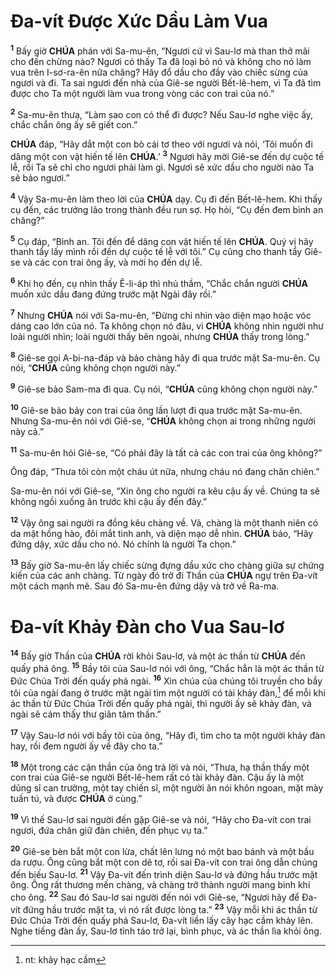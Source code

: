 # Đa-vít Được Xức Dầu Làm Vua
<sup><b>1</b></sup> Bấy giờ **CHÚA** phán với Sa-mu-ên, “Ngươi cứ vì Sau-lơ mà than thở mãi cho đến chừng nào? Ngươi có thấy Ta đã loại bỏ nó và không cho nó làm vua trên I-sơ-ra-ên nữa chăng? Hãy đổ dầu cho đầy vào chiếc sừng của ngươi và đi. Ta sai ngươi đến nhà của Giê-se người Bết-lê-hem, vì Ta đã tìm được cho Ta một người làm vua trong vòng các con trai của nó.”

<sup><b>2</b></sup> Sa-mu-ên thưa, “Làm sao con có thể đi được? Nếu Sau-lơ nghe việc ấy, chắc chắn ông ấy sẽ giết con.”

**CHÚA** đáp, “Hãy dắt một con bò cái tơ theo với ngươi và nói, ‘Tôi muốn đi dâng một con vật hiến tế lên **CHÚA**.’ <sup><b>3</b></sup> Ngươi hãy mời Giê-se đến dự cuộc tế lễ, rồi Ta sẽ chỉ cho ngươi phải làm gì. Ngươi sẽ xức dầu cho người nào Ta sẽ bảo ngươi.”

<sup><b>4</b></sup> Vậy Sa-mu-ên làm theo lời của **CHÚA** dạy. Cụ đi đến Bết-lê-hem. Khi thấy cụ đến, các trưởng lão trong thành đều run sợ. Họ hỏi, “Cụ đến đem bình an chăng?”

<sup><b>5</b></sup> Cụ đáp, “Bình an. Tôi đến để dâng con vật hiến tế lên **CHÚA**. Quý vị hãy thanh tẩy lấy mình rồi đến dự cuộc tế lễ với tôi.” Cụ cũng cho thanh tẩy Giê-se và các con trai ông ấy, và mời họ đến dự lễ.

<sup><b>6</b></sup> Khi họ đến, cụ nhìn thấy Ê-li-áp thì nhủ thầm, “Chắc chắn người **CHÚA** muốn xức dầu đang đứng trước mặt Ngài đây rồi.”

<sup><b>7</b></sup> Nhưng **CHÚA** nói với Sa-mu-ên, “Đừng chỉ nhìn vào diện mạo hoặc vóc dáng cao lớn của nó. Ta không chọn nó đâu, vì **CHÚA** không nhìn người như loài người nhìn; loài người thấy bên ngoài, nhưng **CHÚA** thấy trong lòng.”

<sup><b>8</b></sup> Giê-se gọi A-bi-na-đáp và bảo chàng hãy đi qua trước mặt Sa-mu-ên. Cụ nói, “**CHÚA** cũng không chọn người này.”

<sup><b>9</b></sup> Giê-se bảo Sam-ma đi qua. Cụ nói, “**CHÚA** cũng không chọn người này.”

<sup><b>10</b></sup> Giê-se bảo bảy con trai của ông lần lượt đi qua trước mặt Sa-mu-ên. Nhưng Sa-mu-ên nói với Giê-se, “**CHÚA** không chọn ai trong những người này cả.”

<sup><b>11</b></sup> Sa-mu-ên hỏi Giê-se, “Có phải đây là tất cả các con trai của ông không?”

Ông đáp, “Thưa tôi còn một cháu út nữa, nhưng cháu nó đang chăn chiên.”

Sa-mu-ên nói với Giê-se, “Xin ông cho người ra kêu cậu ấy về. Chúng ta sẽ không ngồi xuống ăn trước khi cậu ấy đến đây.”

<sup><b>12</b></sup> Vậy ông sai người ra đồng kêu chàng về. Vả, chàng là một thanh niên có da mặt hồng hào, đôi mắt tinh anh, và diện mạo dễ nhìn. **CHÚA** bảo, “Hãy đứng dậy, xức dầu cho nó. Nó chính là người Ta chọn.”

<sup><b>13</b></sup> Bấy giờ Sa-mu-ên lấy chiếc sừng đựng dầu xức cho chàng giữa sự chứng kiến của các anh chàng. Từ ngày đó trở đi Thần của **CHÚA** ngự trên Đa-vít một cách mạnh mẽ. Sau đó Sa-mu-ên đứng dậy và trở về Ra-ma.

# Đa-vít Khảy Đàn cho Vua Sau-lơ
<sup><b>14</b></sup> Bấy giờ Thần của **CHÚA** rời khỏi Sau-lơ, và một ác thần từ **CHÚA** đến quấy phá ông. <sup><b>15</b></sup> Bầy tôi của Sau-lơ nói với ông, “Chắc hẳn là một ác thần từ Đức Chúa Trời đến quấy phá ngài. <sup><b>16</b></sup> Xin chúa của chúng tôi truyền cho bầy tôi của ngài đang ở trước mặt ngài tìm một người có tài khảy đàn,[^1-9c7460b0-8a9a-41eb-af92-2dd1c2e21f40] để mỗi khi ác thần từ Đức Chúa Trời đến quấy phá ngài, thì người ấy sẽ khảy đàn, và ngài sẽ cảm thấy thư giãn tâm thần.”

<sup><b>17</b></sup> Vậy Sau-lơ nói với bầy tôi của ông, “Hãy đi, tìm cho ta một người khảy đàn hay, rồi đem người ấy về đây cho ta.”

<sup><b>18</b></sup> Một trong các cận thần của ông trả lời và nói, “Thưa, hạ thần thấy một con trai của Giê-se người Bết-lê-hem rất có tài khảy đàn. Cậu ấy là một dũng sĩ can trường, một tay chiến sĩ, một người ăn nói khôn ngoan, mặt mày tuấn tú, và được **CHÚA** ở cùng.”

<sup><b>19</b></sup> Vì thế Sau-lơ sai người đến gặp Giê-se và nói, “Hãy cho Đa-vít con trai ngươi, đứa chăn giữ đàn chiên, đến phục vụ ta.”

<sup><b>20</b></sup> Giê-se bèn bắt một con lừa, chất lên lưng nó một bao bánh và một bầu da rượu. Ông cũng bắt một con dê tơ, rồi sai Đa-vít con trai ông dẫn chúng đến biếu Sau-lơ. <sup><b>21</b></sup> Vậy Đa-vít đến trình diện Sau-lơ và đứng hầu trước mặt ông. Ông rất thương mến chàng, và chàng trở thành người mang binh khí cho ông. <sup><b>22</b></sup> Sau đó Sau-lơ sai người đến nói với Giê-se, “Ngươi hãy để Đa-vít đứng hầu trước mặt ta, vì nó rất được lòng ta.” <sup><b>23</b></sup> Vậy mỗi khi ác thần từ Đức Chúa Trời đến quấy phá Sau-lơ, Đa-vít liền lấy cây hạc cầm khảy lên. Nghe tiếng đàn ấy, Sau-lơ tỉnh táo trở lại, bình phục, và ác thần lìa khỏi ông.

[^1-9c7460b0-8a9a-41eb-af92-2dd1c2e21f40]: nt: khảy hạc cầm